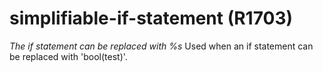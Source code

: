 # simplifiable-if-statement (R1703)
*The if statement can be replaced with %s* Used when an if statement can
be replaced with \'bool(test)\'.
